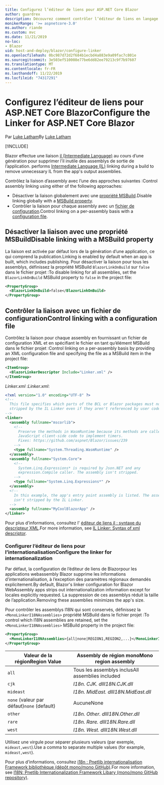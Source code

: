 ```yaml
---
title: Configurez l’éditeur de liens pour ASP.NET Core Blazor
author: guardrex
description: Découvrez comment contrôler l’éditeur de liens en langage intermédiaire (IL) lors de la génération d’une application Blazor.
monikerRange: '>= aspnetcore-3.0'
ms.author: riande
ms.custom: mvc
ms.date: 11/21/2019
no-loc:
- Blazor
uid: host-and-deploy/blazor/configure-linker
ms.openlocfilehash: 0bc987d72d2f684b1ecbd4a883e9a09fac7c801e
ms.sourcegitcommit: 3e503ef510008e77be6dd82ee79213c9f7b97607
ms.translationtype: MT
ms.contentlocale: fr-FR
ms.lasthandoff: 11/22/2019
ms.locfileid: "74317291"
---
```

# <a name="configure-the-linker-for-aspnet-core-opno-locblazor"></a><span data-ttu-id="198e7-103">Configurez l’éditeur de liens pour ASP.NET Core Blazor</span><span class="sxs-lookup"><span data-stu-id="198e7-103">Configure the Linker for ASP.NET Core Blazor</span></span>

<span data-ttu-id="198e7-104">Par [Luke Latham](https://github.com/guardrex)</span><span class="sxs-lookup"><span data-stu-id="198e7-104">By [Luke Latham](https://github.com/guardrex)</span></span>

[!INCLUDE[](~/includes/blazorwasm-preview-notice.md)]

Blazor<span data-ttu-id="198e7-105"> effectue une liaison [il (Intermediate Language)](/dotnet/standard/managed-code#intermediate-language--execution) au cours d’une génération pour supprimer l’il inutile des assemblys de sortie de l’application.</span><span class="sxs-lookup"><span data-stu-id="198e7-105"> performs [Intermediate Language (IL)](/dotnet/standard/managed-code#intermediate-language--execution) linking during a build to remove unnecessary IL from the app's output assemblies.</span></span>

<span data-ttu-id="198e7-106">Contrôlez la liaison d’assembly avec l’une des approches suivantes :</span><span class="sxs-lookup"><span data-stu-id="198e7-106">Control assembly linking using either of the following approaches:</span></span>

* <span data-ttu-id="198e7-107">Désactiver la liaison globalement avec une [propriété MSBuild](#disable-linking-with-a-msbuild-property).</span><span class="sxs-lookup"><span data-stu-id="198e7-107">Disable linking globally with a [MSBuild property](#disable-linking-with-a-msbuild-property).</span></span>
* <span data-ttu-id="198e7-108">Contrôler la liaison pour chaque assembly avec un [fichier de configuration](#control-linking-with-a-configuration-file).</span><span class="sxs-lookup"><span data-stu-id="198e7-108">Control linking on a per-assembly basis with a [configuration file](#control-linking-with-a-configuration-file).</span></span>

## <a name="disable-linking-with-a-msbuild-property"></a><span data-ttu-id="198e7-109">Désactiver la liaison avec une propriété MSBuild</span><span class="sxs-lookup"><span data-stu-id="198e7-109">Disable linking with a MSBuild property</span></span>

<span data-ttu-id="198e7-110">La liaison est activée par défaut lors de la génération d’une application, ce qui comprend la publication.</span><span class="sxs-lookup"><span data-stu-id="198e7-110">Linking is enabled by default when an app is built, which includes publishing.</span></span> <span data-ttu-id="198e7-111">Pour désactiver la liaison pour tous les assemblys, définissez la propriété MSBuild `BlazorLinkOnBuild` sur `false` dans le fichier projet :</span><span class="sxs-lookup"><span data-stu-id="198e7-111">To disable linking for all assemblies, set the `BlazorLinkOnBuild` MSBuild property to `false` in the project file:</span></span>

```xml
<PropertyGroup>
  <BlazorLinkOnBuild>false</BlazorLinkOnBuild>
</PropertyGroup>
```

## <a name="control-linking-with-a-configuration-file"></a><span data-ttu-id="198e7-112">Contrôler la liaison avec un fichier de configuration</span><span class="sxs-lookup"><span data-stu-id="198e7-112">Control linking with a configuration file</span></span>

<span data-ttu-id="198e7-113">Contrôlez la liaison pour chaque assembly en fournissant un fichier de configuration XML et en spécifiant le fichier en tant qu’élément MSBuild dans le fichier projet :</span><span class="sxs-lookup"><span data-stu-id="198e7-113">Control linking on a per-assembly basis by providing an XML configuration file and specifying the file as a MSBuild item in the project file:</span></span>

```xml
<ItemGroup>
  <BlazorLinkerDescriptor Include="Linker.xml" />
</ItemGroup>
```

<span data-ttu-id="198e7-114">*Linker.xml* :</span><span class="sxs-lookup"><span data-stu-id="198e7-114">*Linker.xml*:</span></span>

```xml
<?xml version="1.0" encoding="UTF-8" ?>
<!--
  This file specifies which parts of the BCL or Blazor packages must not be
  stripped by the IL Linker even if they aren't referenced by user code.
-->
<linker>
  <assembly fullname="mscorlib">
    <!--
      Preserve the methods in WasmRuntime because its methods are called by 
      JavaScript client-side code to implement timers.
      Fixes: https://github.com/aspnet/Blazor/issues/239
    -->
    <type fullname="System.Threading.WasmRuntime" />
  </assembly>
  <assembly fullname="System.Core">
    <!--
      System.Linq.Expressions* is required by Json.NET and any 
      expression.Compile caller. The assembly isn't stripped.
    -->
    <type fullname="System.Linq.Expressions*" />
  </assembly>
  <!--
    In this example, the app's entry point assembly is listed. The assembly
    isn't stripped by the IL Linker.
  -->
  <assembly fullname="MyCoolBlazorApp" />
</linker>
```

<span data-ttu-id="198e7-115">Pour plus d’informations, consultez l' [éditeur de liens il : syntaxe du descripteur XML](https://github.com/mono/linker/blob/master/src/linker/README.md#syntax-of-xml-descriptor).</span><span class="sxs-lookup"><span data-stu-id="198e7-115">For more information, see [IL Linker: Syntax of xml descriptor](https://github.com/mono/linker/blob/master/src/linker/README.md#syntax-of-xml-descriptor).</span></span>

### <a name="configure-the-linker-for-internationalization"></a><span data-ttu-id="198e7-116">Configurer l’éditeur de liens pour l’internationalisation</span><span class="sxs-lookup"><span data-stu-id="198e7-116">Configure the linker for internationalization</span></span>

<span data-ttu-id="198e7-117">Par défaut, la configuration de l’éditeur de liens de Blazorpour les applications webassembly Blazor supprime les informations d’internationalisation, à l’exception des paramètres régionaux demandés explicitement.</span><span class="sxs-lookup"><span data-stu-id="198e7-117">By default, Blazor's linker configuration for Blazor WebAssembly apps strips out internationalization information except for locales explicitly requested.</span></span> <span data-ttu-id="198e7-118">La suppression de ces assemblys réduit la taille de l’application.</span><span class="sxs-lookup"><span data-stu-id="198e7-118">Removing these assemblies minimizes the app's size.</span></span>

<span data-ttu-id="198e7-119">Pour contrôler les assemblys I18N qui sont conservés, définissez la `<MonoLinkerI18NAssemblies>` propriété MSBuild dans le fichier projet :</span><span class="sxs-lookup"><span data-stu-id="198e7-119">To control which I18N assemblies are retained, set the `<MonoLinkerI18NAssemblies>` MSBuild property in the project file:</span></span>

```xml
<PropertyGroup>
  <MonoLinkerI18NAssemblies>{all|none|REGION1,REGION2,...}</MonoLinkerI18NAssemblies>
</PropertyGroup>
```

| <span data-ttu-id="198e7-120">Valeur de la région</span><span class="sxs-lookup"><span data-stu-id="198e7-120">Region Value</span></span>     | <span data-ttu-id="198e7-121">Assembly de région mono</span><span class="sxs-lookup"><span data-stu-id="198e7-121">Mono region assembly</span></span>    |
| ---------------- | ----------------------- |
| `all`            | <span data-ttu-id="198e7-122">Tous les assemblys inclus</span><span class="sxs-lookup"><span data-stu-id="198e7-122">All assemblies included</span></span> |
| `cjk`            | <span data-ttu-id="198e7-123">*I18n. CJK. dll*</span><span class="sxs-lookup"><span data-stu-id="198e7-123">*I18N.CJK.dll*</span></span>          |
| `mideast`        | <span data-ttu-id="198e7-124">*I18n. MidEast. dll*</span><span class="sxs-lookup"><span data-stu-id="198e7-124">*I18N.MidEast.dll*</span></span>      |
| <span data-ttu-id="198e7-125">`none` (valeur par défaut)</span><span class="sxs-lookup"><span data-stu-id="198e7-125">`none` (default)</span></span> | <span data-ttu-id="198e7-126">Aucune</span><span class="sxs-lookup"><span data-stu-id="198e7-126">None</span></span>                    |
| `other`          | <span data-ttu-id="198e7-127">*I18n. Other. dll*</span><span class="sxs-lookup"><span data-stu-id="198e7-127">*I18N.Other.dll*</span></span>        |
| `rare`           | <span data-ttu-id="198e7-128">*I18n. Rare. dll*</span><span class="sxs-lookup"><span data-stu-id="198e7-128">*I18N.Rare.dll*</span></span>         |
| `west`           | <span data-ttu-id="198e7-129">*I18n. West. dll*</span><span class="sxs-lookup"><span data-stu-id="198e7-129">*I18N.West.dll*</span></span>         |

<span data-ttu-id="198e7-130">Utilisez une virgule pour séparer plusieurs valeurs (par exemple, `mideast,west`).</span><span class="sxs-lookup"><span data-stu-id="198e7-130">Use a comma to separate multiple values (for example, `mideast,west`).</span></span>

<span data-ttu-id="198e7-131">Pour plus d’informations, consultez [i18n : Pnetlib internationalisation Framework bibliothèque (dépôt mono/mono GitHub)](https://github.com/mono/mono/tree/master/mcs/class/I18N).</span><span class="sxs-lookup"><span data-stu-id="198e7-131">For more information, see [I18N: Pnetlib Internationalization Framework Libary (mono/mono GitHub repository)](https://github.com/mono/mono/tree/master/mcs/class/I18N).</span></span>
